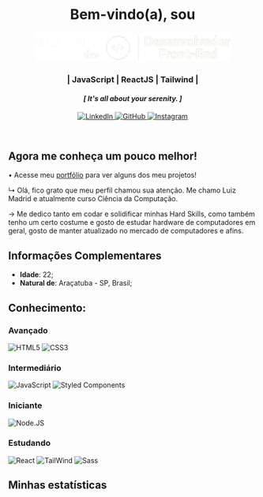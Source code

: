 <!-- ↓↓ ########## CABEÇARIO ########## ↓↓ -->

**<h1 align="center">Bem-vindo(a), sou</h1>**

<div align="center">
   <img width="400" src="images/LUIZ MADRID LOGO NOVO (letra branca).png" />
   <br />
   <h3> | JavaScript | ReactJS | Tailwind | </h3>
</div>

<h4 align="center">
   <i>[ It's all about your serenity. ]</i>
</h4>

<!-- ↓↓ Links de Contato ↓↓ -->
<p align='center'>
   <a href="https://www.linkedin.com/in/luiz-madrid/"  target="_blank">
      <img height="30" alt="LinkedIn" title="LinkedIn" 
      src="https://www.vectorlogo.zone/logos/linkedin/linkedin-tile.svg">
   </a>
   <a href="https://github.com/LuizMadrid"  target="_blank">
      <img height="30" alt="GitHub" title="GitHub" 
      src="https://www.vectorlogo.zone/logos/github/github-tile.svg" >
   </a>
   <a href="https://www.instagram.com/luixz.madrid/"  target="_blank">
      <img height="30" alt="Instagram" title="Instagram" 
      src="https://www.vectorlogo.zone/logos/instagram/instagram-icon.svg" >
   </a>
</p>
<!-- ↑↑ Links de Contato ↑↑ -->

<!-- ↑↑ ########## CABEÇARIO ########## ↑↑ -->

<!-- ===========XXX=========== -->

<br />

**<h2> Agora me conheça um pouco melhor! </h2>**

• Acesse meu [portfólio](https://luizmadrid.github.io) para ver alguns dos meu projetos!

↳ Olá, fico grato que meu perfil chamou sua atenção. Me chamo Luiz Madrid e atualmente curso Ciência da Computação.

→ Me dedico tanto em codar e solidificar minhas Hard Skills, como também tenho um certo costume e gosto de estudar hardware de computadores em geral, gosto de manter atualizado no mercado de computadores e afins.

**<h2> Informações Complementares </h2>**

- **Idade**: 22;
- **Natural de**: Araçatuba - SP, Brasil;

**<h2> Conhecimento:</h2>**

**<h3>Avançado</h3>**

<img height="60" title="HTML5" 
   src="https://www.vectorlogo.zone/logos/w3_html5/w3_html5-icon.svg">
<img height="60" title="CSS3" 
   src="https://www.vectorlogo.zone/logos/w3_css/w3_css-icon.svg">

**<h3>Intermediário</h3>**
<img height="60" title="JavaScript" 
   src="https://upload.vectorlogo.zone/logos/javascript/images/239ec8a4-163e-4792-83b6-3f6d96911757.svg">
<img height="60" title="Styled Components" 
   src="https://upload.vectorlogo.zone/logos/styled-components/images/5f59240a-d7b6-4314-bba8-0e799745b69c.svg">

**<h3>Iniciante</h3>**
<img height="60" title="Node.JS" 
   src="https://www.vectorlogo.zone/logos/nodejs/nodejs-icon.svg">

**<h3>Estudando</h3>**
<img height="60" title="React" 
   src="https://www.vectorlogo.zone/logos/reactjs/reactjs-icon.svg">
<img height="60" title="TailWind" 
   src="https://www.vectorlogo.zone/logos/tailwindcss/tailwindcss-icon.svg">
<img height="60" title="Sass" 
   src="https://www.vectorlogo.zone/logos/sass-lang/sass-lang-icon.svg">

**<h2>Minhas estatísticas</h2>**

<p align="center" >
</p>
